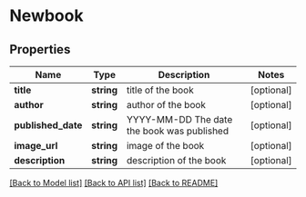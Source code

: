# Newbook

## Properties
Name | Type | Description | Notes
------------ | ------------- | ------------- | -------------
**title** | **string** | title of the book | [optional] 
**author** | **string** | author of the book | [optional] 
**published_date** | **string** | YYYY-MM-DD   The date the book was published | [optional] 
**image_url** | **string** | image of the book | [optional] 
**description** | **string** | description of the book | [optional] 

[[Back to Model list]](../README.md#documentation-for-models) [[Back to API list]](../README.md#documentation-for-api-endpoints) [[Back to README]](../README.md)


